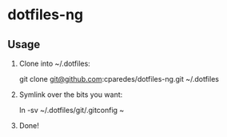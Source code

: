 dotfiles-ng
===========

Usage
-----

1. Clone into ~/.dotfiles:

    git clone git@github.com:cparedes/dotfiles-ng.git ~/.dotfiles

2. Symlink over the bits you want:

    ln -sv ~/.dotfiles/git/.gitconfig ~

3. Done!
